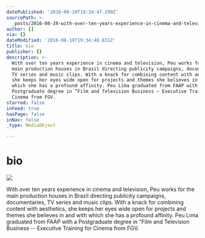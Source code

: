 ```yaml
---
datePublished: '2016-08-19T19:34:47.299Z'
sourcePath: >-
  _posts/2016-08-19-with-over-ten-years-experience-in-cinema-and-television-peu.md
author: []
via: {}
dateModified: '2016-08-19T19:34:46.831Z'
title: bio
publisher: {}
description: >-
  With over ten years experience in cinema and television, Peu works for the
  main production houses in Brazil directing publicity campaigns, documentaries,
  TV series and music clips. With a knack for combining content with aesthetics,
  she keeps her eyes wide open for projects and themes she believes in and with
  which she has a profound affinity. Peu Lima graduated from FAAP with a
  Postgraduate degree in “Film and Television Business – Executive Training for
  Cinema from FGV.
starred: false
inFeed: true
hasPage: false
inNav: false
_type: MediaObject

---
```

# bio
![](https://the-grid-user-content.s3-us-west-2.amazonaws.com/4edb3b1b-5faa-404f-ac52-e2a1eca85af6.jpg)

With over ten years experience in cinema and television, Peu works for the main production houses in Brazil directing publicity campaigns, documentaries, TV series and music clips. With a knack for combining content with aesthetics, she keeps her eyes wide open for projects and themes she believes in and with which she has a profound affinity. Peu Lima graduated from FAAP with a Postgraduate degree in "Film and Television Business -- Executive Training for Cinema from FGV.